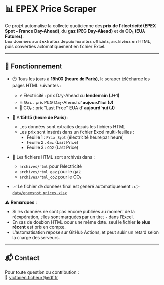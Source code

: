# 📊 EPEX Price Scraper

Ce projet automatise la collecte quotidienne des **prix de l'électricité (EPEX Spot - France Day-Ahead)**, du **gaz (PEG Day-Ahead)** et du **CO₂ (EUA Futures)**.  
Les données sont extraites depuis les sites officiels, archivées en HTML, puis converties automatiquement en fichier Excel.

---

## 🔄 Fonctionnement

- 🕒 Tous les jours à **15h00 (heure de Paris)**, le scraper télécharge les pages HTML suivantes :
  - ⚡ Électricité : prix Day-Ahead du **lendemain (J+1)**
  - 🔥 Gaz : prix PEG Day-Ahead d' **aujourd'hui (J)**
  - 🌿 CO₂ : prix "Last Price" EUA d' **aujourd'hui (J)**

- 🧹 À **15h15 (heure de Paris)** :
  - Les données sont extraites depuis les fichiers HTML
  - Les prix sont insérés dans un fichier Excel multi-feuilles :
    - Feuille 1 : `Prix Spot` (électricité heure par heure)
    - Feuille 2 : `Gaz` (Last Price)
    - Feuille 3 : `CO2` (Last Price)

- 📁 Les fichiers HTML sont archivés dans :
  - `archives/html` pour l’électricité
  - `archives/html_gaz` pour le gaz
  - `archives/html_co2` pour le CO₂

- 📈 Le fichier de données final est généré automatiquement :
  👉 [`data/epexspot_prices.xlsx`](data/epexspot_prices.xlsx)

⚠️ **Remarques** :
- Si les données ne sont pas encore publiées au moment de la récupération, elles sont marquées par un tiret `-` dans l’Excel.
- En cas de doublon HTML pour une même date, seul le fichier **le plus récent** est pris en compte.
- L’automatisation repose sur GitHub Actions, et peut subir un retard selon la charge des serveurs.

---

## 📬 Contact

Pour toute question ou contribution :  
📧 victorien.ficheux@edf.fr
